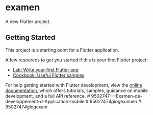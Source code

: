 # examen

A new Flutter project.

## Getting Started

This project is a starting point for a Flutter application.

A few resources to get you started if this is your first Flutter project:

- [Lab: Write your first Flutter app](https://docs.flutter.dev/get-started/codelab)
- [Cookbook: Useful Flutter samples](https://docs.flutter.dev/cookbook)

For help getting started with Flutter development, view the
[online documentation](https://docs.flutter.dev/), which offers tutorials,
samples, guidance on mobile development, and a full API reference.
#   9 5 0 2 7 4 7 - - - E x a m e n - d e - d e v e l o p p e m e n t - d - A p p l i c a t i o n - m o b i l e  
 #   9 5 0 2 7 4 7 _ 4 g l o g _ e x a m e n  
 #   9 5 0 2 7 4 7 _ 4 g l o g _ e x a m  
 